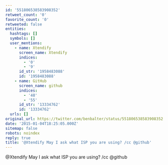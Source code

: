```yaml
---
id: '551806538583908352'
retweet_count: '0'
favorite_count: '0'
retweeted: false
entities:
  hashtags: []
  symbols: []
  user_mentions:
    - name: Xtendify
      screen_name: Xtendify
      indices:
        - '0'
        - '9'
      id_str: '1958483088'
      id: '1958483088'
    - name: GitHub
      screen_name: github
      indices:
        - '48'
        - '55'
      id_str: '13334762'
      id: '13334762'
  urls: []
original_url: https://twitter.com/benbalter/status/551806538583908352
date: '2015-01-04T18:25:05.000Z'
sitemap: false
robots: noindex
reply: true
title: '@Xtendify May I ask what ISP you are using? /cc @github'
---
```


@Xtendify May I ask what ISP you are using? /cc @github